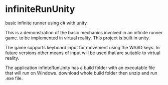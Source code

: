 # infiniteRunUnity
basic infinite runner using c# with unity

This is a demonstration of the basic mechanics involved in an infinite runner game. to be implemented in virtual reality. 
This project is built in unity.

The game supports keyboard input for movement using the WASD keys. In future versions other means of input will be used that are suitable to virtual reality.

The application infinteRunUnity has a build folder with an executable file that will run on Windows.
download whole build folder then unzip and run .exe file.
